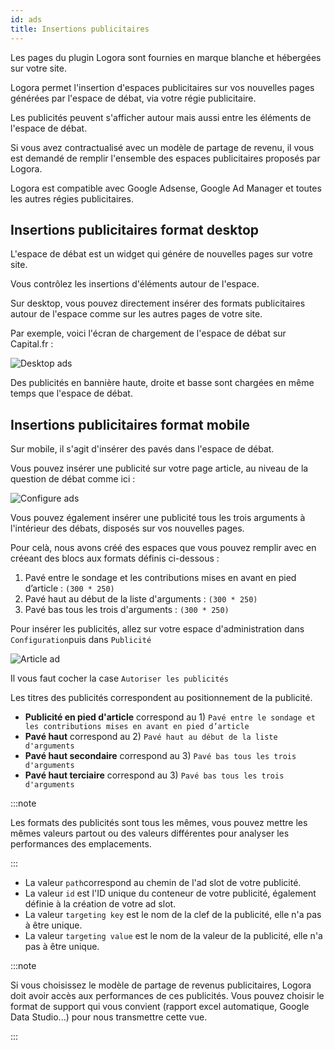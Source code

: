```yaml
---
id: ads
title: Insertions publicitaires
---
```


Les pages du plugin Logora sont fournies en marque blanche et hébergées sur votre site.

Logora permet l'insertion d'espaces publicitaires sur vos nouvelles pages générées par l'espace de débat, via votre régie publicitaire. 

Les publicités peuvent s'afficher autour mais aussi entre les éléments de l'espace de débat. 

Si vous avez contractualisé avec un modèle de partage de revenu, il vous est demandé de remplir l'ensemble des espaces publicitaires proposés par Logora.

Logora est compatible avec Google Adsense, Google Ad Manager et toutes les autres régies publicitaires.

## Insertions publicitaires format desktop

L'espace de débat est un widget qui génére de nouvelles pages sur votre site. 

Vous contrôlez les insertions d'éléments autour de l'espace. 

Sur desktop, vous pouvez directement insérer des formats publicitaires autour de l'espace comme sur les autres pages de votre site. 

Par exemple, voici l'écran de chargement de l'espace de débat sur Capital.fr :

![Desktop ads](/img/desktop_ads.png)

Des publicités en bannière haute, droite et basse sont chargées en même temps que l'espace de débat. 

## Insertions publicitaires format mobile

Sur mobile, il s'agit d'insérer des pavés dans l'espace de débat. 

Vous pouvez insérer une publicité sur votre page article, au niveau de la question de débat comme ici : 

![Configure ads](/img/configure_ads.png)

Vous pouvez également insérer une publicité tous les trois arguments à l'intérieur des débats, disposés sur vos nouvelles pages. 

Pour celà, nous avons créé des espaces que vous pouvez remplir avec en créeant des blocs aux formats définis ci-dessous : 

1) Pavé entre le sondage et les contributions mises en avant en pied d’article : `(300 * 250)`
2) Pavé haut au début de la liste d'arguments : `(300 * 250)`                        
3) Pavé bas tous les trois d'arguments : `(300 * 250)`

Pour insérer les publicités, allez sur votre espace d'administration dans `Configuration`puis dans `Publicité`

![Article ad](/img/article_ad.png)

Il vous faut cocher la case `Autoriser les publicités`

Les titres des publicités correspondent au positionnement de la publicité. 

- **Publicité en pied d'article** correspond au 1) `Pavé entre le sondage et les contributions mises en avant en pied d’article`
- **Pavé haut** correspond au 2) `Pavé haut au début de la liste d'arguments`
- **Pavé haut secondaire** correspond au 3) `Pavé bas tous les trois d'arguments`
- **Pavé haut terciaire** correspond au 3) `Pavé bas tous les trois d'arguments`

:::note 

Les formats des publicités sont tous les mêmes, vous pouvez mettre les mêmes valeurs partout ou des valeurs différentes pour analyser les performances des emplacements. 

:::

- La valeur `path`correspond au chemin de l'ad slot de votre publicité.
- La valeur `id` est l'ID unique du conteneur de votre publicité, également définie à la création de votre ad slot.
- La valeur `targeting key` est le nom de la clef de la publicité, elle n'a pas à être unique.
- La valeur `targeting value` est le nom de la valeur de la publicité, elle n'a pas à être unique.

:::note 

Si vous choisissez le modèle de partage de revenus publicitaires, Logora doit avoir accès aux performances de ces publicités. 
Vous pouvez choisir le format de support qui vous convient (rapport excel automatique, Google Data Studio...) pour nous transmettre cette vue. 

:::
